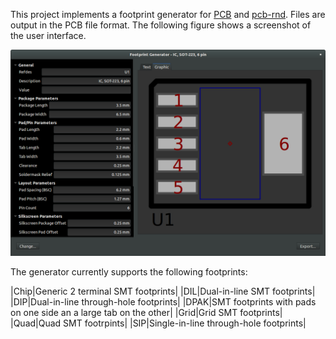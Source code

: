 This project implements a footprint generator for
[PCB](http://pcb.geda-project.org/)
and
[pcb-rnd](http://repo.hu/projects/pcb-rnd/).
Files are output in the PCB file format. The following figure shows a
screenshot of the user interface.

![Screenshot of gfootgen](gfootgen.png)

The generator currently supports the following footprints:

|Chip|Generic 2 terminal SMT footprints|
|DIL|Dual-in-line SMT footprints|
|DIP|Dual-in-line through-hole footprints|
|DPAK|SMT footprints with pads on one side an a large tab on the other|
|Grid|Grid SMT footprints|
|Quad|Quad SMT footrpints|
|SIP|Single-in-line through-hole footprints|

